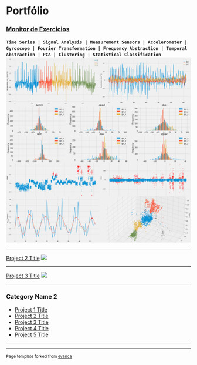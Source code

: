 # Portfólio


### [Monitor de Exercícios](https://github.com/andre-balbi/monitor-exercicios)

**`Time Series | Signal Analysis | Measurement Sensors | Accelerometer | Gyroscope | Fourier Transformation | Frequency Abstraction | Temporal Abstraction | PCA | Clustering | Statistical Classification`**
<img src="images/fitness-tracker.png?raw=true"/>


---
[Project 2 Title](/pdf/sample_presentation.pdf)
<img src="images/dummy_thumbnail.jpg?raw=true"/>

---
[Project 3 Title](http://example.com/)
<img src="images/dummy_thumbnail.jpg?raw=true"/>

---

### Category Name 2

- [Project 1 Title](http://example.com/)
- [Project 2 Title](http://example.com/)
- [Project 3 Title](http://example.com/)
- [Project 4 Title](http://example.com/)
- [Project 5 Title](http://example.com/)

---




---
<p style="font-size:11px">Page template forked from <a href="https://github.com/evanca/quick-portfolio">evanca</a></p>
<!-- Remove above link if you don't want to attibute -->
